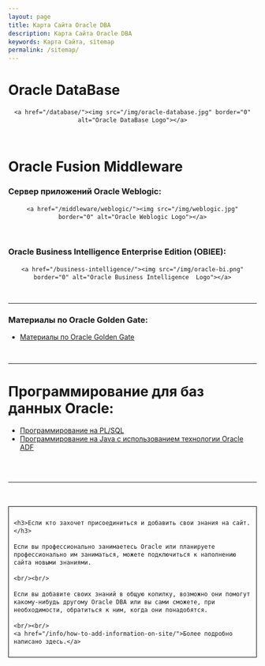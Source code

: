 ```yaml
---
layout: page
title: Карта Сайта Oracle DBA
description: Карта Сайта Oracle DBA
keywords: Карта Сайта, sitemap
permalink: /sitemap/
---
```


# Oracle DataBase

<div align="center">

    <a href="/database/"><img src="/img/oracle-database.jpg" border="0" alt="Oracle DataBase Logo"></a>

</div>

<br/>

# Oracle Fusion Middleware

### Сервер приложений Oracle Weblogic:

<div align="center">

    <a href="/middleware/weblogic/"><img src="/img/weblogic.jpg" border="0" alt="Oracle Weblogic Logo"></a>

</div>

<br/>

### Oracle Business Intelligence Enterprise Edition (OBIEE):

<div align="center">

    <a href="/business-intelligence/"><img src="/img/oracle-bi.png" border="0" alt="Oracle Business Intelligence  Logo"></a>

</div>

<br/>

<hr>

### Материалы по Oracle Golden Gate:

<ul>
	<li><a href="/golden-gate/">Материалы по Oracle Golden Gate</a></li>
</ul>

<br/>

<hr>

<h1>Программирование для баз данных Oracle:</h1>
<ul>
	<li><a href="https://plsql.ru/">Программирование на PL/SQL</a></li>
	<li><a href="https://oracle-adf.ru/">Программирование на Java с использованием технологии Oracle ADF</a></li>
</ul>

<br/><br/>

<hr/>
<br/><br/>

<div style="padding:10px; border:thin solid black;">

    <h3>Если кто захочет присоединиться и добавить свои знания на сайт.</h3>

    Если вы профессионально занимаетесь Oracle или планируете профессионально им заниматься, можете подключиться к наполнению сайта новыми знаниями.

    <br/><br/>

    Если вы добавите своих знаний в общую копилку, возможно они помогут какому-нибудь другому Oracle DBA или вы сами сможете, при необходимости, обратиться к ним, когда они понадобятся.

    <br/><br/>
    <a href="/info/how-to-add-information-on-site/">Более подробно написано здесь.</a>

</div>
